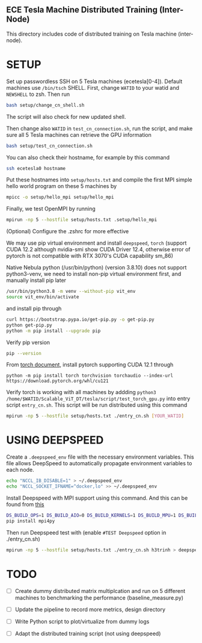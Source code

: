 ## ECE Tesla Machine Distributed Training (Inter-Node)

This directory includes code of distributed training on Tesla machine (inter-node).


SETUP
=====

Set up passwordless SSH on 5 Tesla machines (ecetesla[0-4]). Default machines use `/bin/tsch` SHELL. First, change `WATID` to your watid and `NEWSHELL` to zsh. Then run

```sh
bash setup/change_cn_shell.sh
```

The script will also check for new updated shell.

Then change also `WATID` in `test_cn_connection.sh`, run the script, and make sure all 5 Tesla machines can retrieve the GPU information

```sh
bash setup/test_cn_connection.sh
```

You can also check their hostname, for example by this command

```sh
ssh ecetesla0 hostname
```

Put these hostnames into `setup/hosts.txt` and compile the first MPI simple hello world program on these 5 machines by

```sh
mpicc -o setup/hello_mpi setup/hello_mpi
```

Finally, we test OpenMPI by running

```sh
mpirun -np 5 --hostfile setup/hosts.txt .setup/hello_mpi
```

(Optional) Configure the .zshrc for more effective

We may use pip virtual environment and install `deepspeed`, `torch` (support CUDA 12.2 although nvidia-smi show CUDA Driver 12.4, otherwise error of pytorch is not compatible with RTX 3070's CUDA capability sm_86)

Native Nebula python (/usr/bin/python) (version 3.8.10) does not support python3-venv, we need to install non-pip virtual environment first, and manually install pip later

```sh
/usr/bin/python3.8 -m venv --without-pip vit_env
source vit_env/bin/activate
```

and install pip through

```sh
curl https://bootstrap.pypa.io/get-pip.py -o get-pip.py
python get-pip.py
python -m pip install --upgrade pip
```

Verify pip version

```sh
pip --version
```

From [torch document](https://pytorch.org/get-started/locally/), install pytorch supporting CUDA 12.1 through

```
python -m pip install torch torchvision torchaudio --index-url https://download.pytorch.org/whl/cu121
```

Verify torch is working with all machines by addding `python3 /home/$WATID/Scalable_ViT_DT/tesla/script/test_torch_gpu.py` into entry script `entry_cn.sh`. This script will be run distributed using this command

```sh
mpirun -np 5 --hostfile setup/hosts.txt ./entry_cn.sh [YOUR_WATID]
```

USING DEEPSPEED
===============

Create a `.deepspeed_env` file with the necessary environment variables. This file allows DeepSpeed to automatically propagate environment variables to each node.


```sh
echo "NCCL_IB_DISABLE=1" > ~/.deepspeed_env
echo "NCCL_SOCKET_IFNAME=^docker,lo" >> ~/.deepspeed_env
```

Install Deepspeed with MPI support using this command. And this can be found from [this](https://www.deepspeed.ai/getting-started/#multi-node-environment-variables)

```sh
DS_BUILD_OPS=1 DS_BUILD_AIO=0 DS_BUILD_KERNELS=1 DS_BUILD_MPU=1 DS_BUILD_MII=0 pip install deepspeed
pip install mpi4py
``` 

Then run Deepspeed test with (enable `#TEST Deepspeed` option in ./entry_cn.sh)

```sh
mpirun -np 5 --hostfile setup/hosts.txt ./entry_cn.sh h3trinh > deepspeed/run_test_deepspeed.log
```


TODO
====

- [ ] Create dummy distributed matrix multiplcation and run on 5 different machines to benchmarking the performance (baseline_measure.py)

- [ ] Update the pipeline to record more metrics, design directory

- [ ] Write Python script to plot/virtualize from dummy logs

- [ ] Adapt the distributed training script (not using deepspeed)
